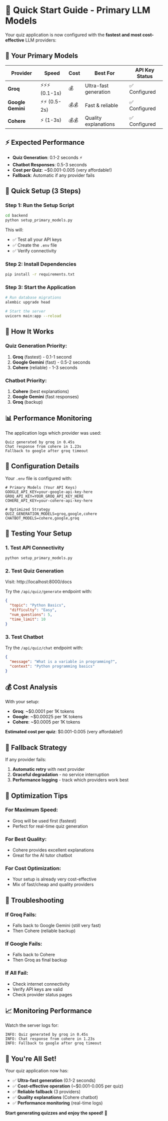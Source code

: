 # 🚀 Quick Start Guide - Primary LLM Models

Your quiz application is now configured with the **fastest and most cost-effective** LLM providers:

## 🎯 **Your Primary Models**

| Provider | Speed | Cost | Best For | API Key Status |
|----------|-------|------|----------|----------------|
| **Groq** | ⚡⚡⚡ (0.1-1s) | 💰 | Ultra-fast generation | ✅ Configured |
| **Google Gemini** | ⚡⚡ (0.5-2s) | 💰💰 | Fast & reliable | ✅ Configured |
| **Cohere** | ⚡ (1-3s) | 💰💰 | Quality explanations | ✅ Configured |

## ⚡ **Expected Performance**

- **Quiz Generation**: 0.1-2 seconds ⚡
- **Chatbot Responses**: 0.5-3 seconds
- **Cost per Quiz**: ~$0.001-0.005 (very affordable!)
- **Fallback**: Automatic if any provider fails

## 🚀 **Quick Setup (3 Steps)**

### Step 1: Run the Setup Script
```bash
cd backend
python setup_primary_models.py
```

This will:
- ✅ Test all your API keys
- ✅ Create the `.env` file
- ✅ Verify connectivity

### Step 2: Install Dependencies
```bash
pip install -r requirements.txt
```

### Step 3: Start the Application
```bash
# Run database migrations
alembic upgrade head

# Start the server
uvicorn main:app --reload
```

## 🎯 **How It Works**

### **Quiz Generation Priority:**
1. **Groq** (fastest) - 0.1-1 second
2. **Google Gemini** (fast) - 0.5-2 seconds  
3. **Cohere** (reliable) - 1-3 seconds

### **Chatbot Priority:**
1. **Cohere** (best explanations)
2. **Google Gemini** (fast responses)
3. **Groq** (backup)

## 📊 **Performance Monitoring**

The application logs which provider was used:
```
Quiz generated by groq in 0.45s
Chat response from cohere in 1.23s
Fallback to google after groq timeout
```

## 🔧 **Configuration Details**

Your `.env` file is configured with:

```env
# Primary Models (Your API Keys)
GOOGLE_API_KEY=your-google-api-key-here
GROQ_API_KEY=YOUR_GROQ_API_KEY_HERE
COHERE_API_KEY=your-cohere-api-key-here

# Optimized Strategy
QUIZ_GENERATION_MODELS=groq,google,cohere
CHATBOT_MODELS=cohere,google,groq
```

## 🧪 **Testing Your Setup**

### 1. **Test API Connectivity**
```bash
python setup_primary_models.py
```

### 2. **Test Quiz Generation**
Visit: http://localhost:8000/docs

Try the `/api/quiz/generate` endpoint with:
```json
{
  "topic": "Python Basics",
  "difficulty": "Easy",
  "num_questions": 5,
  "time_limit": 10
}
```

### 3. **Test Chatbot**
Try the `/api/quiz/chat` endpoint with:
```json
{
  "message": "What is a variable in programming?",
  "context": "Python programming basics"
}
```

## 💰 **Cost Analysis**

With your setup:
- **Groq**: ~$0.0001 per 1K tokens
- **Google**: ~$0.00025 per 1K tokens  
- **Cohere**: ~$0.0005 per 1K tokens

**Estimated cost per quiz**: $0.001-0.005 (very affordable!)

## 🔄 **Fallback Strategy**

If any provider fails:
1. **Automatic retry** with next provider
2. **Graceful degradation** - no service interruption
3. **Performance logging** - track which providers work best

## 🎯 **Optimization Tips**

### **For Maximum Speed:**
- Groq will be used first (fastest)
- Perfect for real-time quiz generation

### **For Best Quality:**
- Cohere provides excellent explanations
- Great for the AI tutor chatbot

### **For Cost Optimization:**
- Your setup is already very cost-effective
- Mix of fast/cheap and quality providers

## 🚨 **Troubleshooting**

### **If Groq Fails:**
- Falls back to Google Gemini (still very fast)
- Then Cohere (reliable backup)

### **If Google Fails:**
- Falls back to Cohere
- Then Groq as final backup

### **If All Fail:**
- Check internet connectivity
- Verify API keys are valid
- Check provider status pages

## 📈 **Monitoring Performance**

Watch the server logs for:
```
INFO: Quiz generated by groq in 0.45s
INFO: Chat response from cohere in 1.23s
INFO: Fallback to google after groq timeout
```

## 🎉 **You're All Set!**

Your quiz application now has:
- ✅ **Ultra-fast generation** (0.1-2 seconds)
- ✅ **Cost-effective operation** (~$0.001-0.005 per quiz)
- ✅ **Reliable fallback** (3 providers)
- ✅ **Quality explanations** (Cohere chatbot)
- ✅ **Performance monitoring** (real-time logs)

**Start generating quizzes and enjoy the speed!** 🚀 